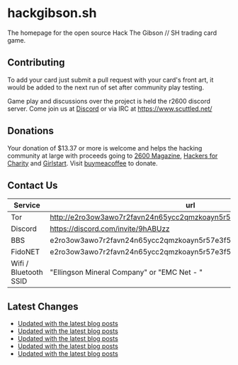 # hackgibson.sh
The homepage for the open source Hack The Gibson // SH trading card game.


## Contributing

To add your card just submit a pull request with your card's front art, it would be added to the next run of set after community play testing.

Game play and discussions over the project is held the r2600 discord server. Come join us at [Discord](https://discord.com/invite/9hABUzz) or via IRC at https://www.scuttled.net/


## Donations

Your donation of $13.37 or more is welcome and helps the hacking community at large with proceeds going to [2600 Magazine](https://2600.com/), [Hackers for Charity](https://hackersforcharity.org) and [Girlstart](https://girlstart.org).  Visit [buymeacoffee](https://www.buymeacoffee.com/hackgibson.sh) to donate.


## Contact Us

Service | url
-|-
Tor | http://e2ro3ow3awo7r2favn24n65ycc2qmzkoayn5r57e3f56nvjwdcgg32ad.onion
Discord | https://discord.com/invite/9hABUzz
BBS | e2ro3ow3awo7r2favn24n65ycc2qmzkoayn5r57e3f56nvjwdcgg32ad.onion:23
FidoNET | e2ro3ow3awo7r2favn24n65ycc2qmzkoayn5r57e3f56nvjwdcgg32ad.onion:24554
Wifi / Bluetooth SSID | "Ellingson Mineral Company" or "EMC Net - <fidonet address>"

## Latest Changes
<!-- BLOG-POST-LIST:START -->
- [Updated with the latest blog posts](https://github.com/DFW2600/hackgibson.sh/commit/14300e1f20803a05652c3b4f461e71ad0ca4df57)
- [Updated with the latest blog posts](https://github.com/DFW2600/hackgibson.sh/commit/4524d1efe1b005b9d2b170052a3ba2de216ea6bd)
- [Updated with the latest blog posts](https://github.com/DFW2600/hackgibson.sh/commit/2346c022a1e1b9feb0fe95b184ab986ba9b9217f)
- [Updated with the latest blog posts](https://github.com/DFW2600/hackgibson.sh/commit/39b79da13d0937569df61c2ee7d4becd1d3fe357)
- [Updated with the latest blog posts](https://github.com/DFW2600/hackgibson.sh/commit/56a9cd84201bc696550bcbbc1eb43b590dce0fab)
<!-- BLOG-POST-LIST:END -->
